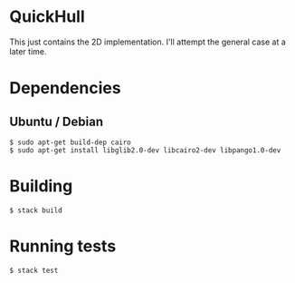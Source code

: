 # QuickHull

This just contains the 2D implementation. I'll attempt the general case at a later time.

# Dependencies

## Ubuntu / Debian

```
$ sudo apt-get build-dep cairo
$ sudo apt-get install libglib2.0-dev libcairo2-dev libpango1.0-dev
```

# Building

```
$ stack build
```

# Running tests

```
$ stack test
```
